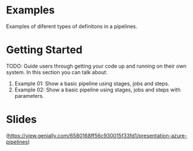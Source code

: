 # Examples 
Examples of diferent types of definitons in a pipelines.

# Getting Started
TODO: Guide users through getting your code up and running on their own system. In this section you can talk about:
1.	Example 01: Show a basic pipeline using stages, jobs and steps.
2.	Example 02: Show a basic pipeline using stages, jobs and steps with parameters.

# Slides

(https://view.genially.com/6580168ff56c930015f33fd1/presentation-azure-pipelines)






